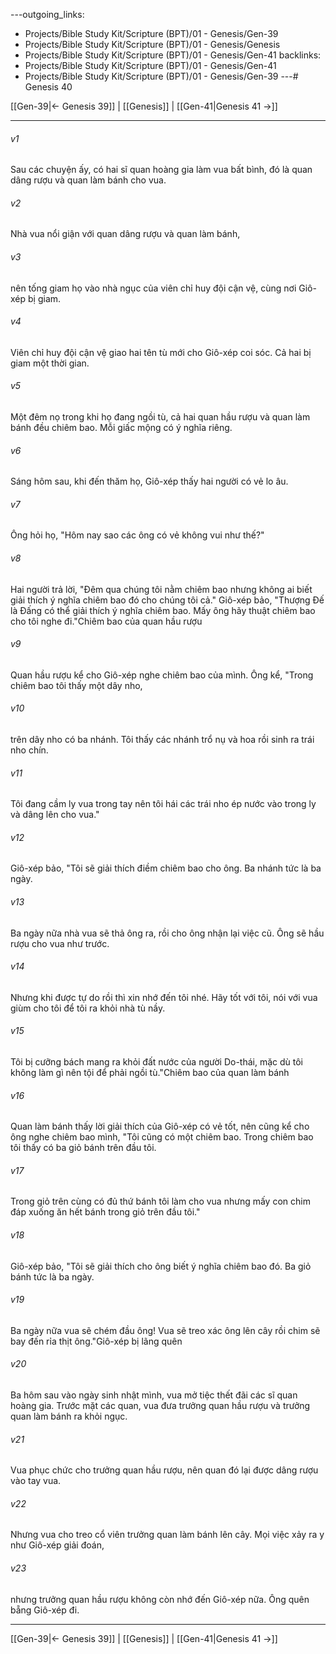 ---outgoing_links:
  - Projects/Bible Study Kit/Scripture (BPT)/01 - Genesis/Gen-39
  - Projects/Bible Study Kit/Scripture (BPT)/01 - Genesis/Genesis
  - Projects/Bible Study Kit/Scripture (BPT)/01 - Genesis/Gen-41
backlinks:
  - Projects/Bible Study Kit/Scripture (BPT)/01 - Genesis/Gen-41
  - Projects/Bible Study Kit/Scripture (BPT)/01 - Genesis/Gen-39
---# Genesis 40

[[Gen-39|← Genesis 39]] | [[Genesis]] | [[Gen-41|Genesis 41 →]]
***



###### v1 
Sau các chuyện ấy, có hai sĩ quan hoàng gia làm vua bất bình, đó là quan dâng rượu và quan làm bánh cho vua. 

###### v2 
Nhà vua nổi giận với quan dâng rượu và quan làm bánh, 

###### v3 
nên tống giam họ vào nhà ngục của viên chỉ huy đội cận vệ, cùng nơi Giô-xép bị giam. 

###### v4 
Viên chỉ huy đội cận vệ giao hai tên tù mới cho Giô-xép coi sóc. Cả hai bị giam một thời gian. 

###### v5 
Một đêm nọ trong khi họ đang ngồi tù, cả hai quan hầu rượu và quan làm bánh đều chiêm bao. Mỗi giấc mộng có ý nghĩa riêng. 

###### v6 
Sáng hôm sau, khi đến thăm họ, Giô-xép thấy hai người có vẻ lo âu. 

###### v7 
Ông hỏi họ, "Hôm nay sao các ông có vẻ không vui như thế?" 

###### v8 
Hai người trả lời, "Đêm qua chúng tôi nằm chiêm bao nhưng không ai biết giải thích ý nghĩa chiêm bao đó cho chúng tôi cả." Giô-xép bảo, "Thượng Đế là Đấng có thể giải thích ý nghĩa chiêm bao. Mấy ông hãy thuật chiêm bao cho tôi nghe đi."Chiêm bao của quan hầu rượu 

###### v9 
Quan hầu rượu kể cho Giô-xép nghe chiêm bao của mình. Ông kể, "Trong chiêm bao tôi thấy một dây nho, 

###### v10 
trên dây nho có ba nhánh. Tôi thấy các nhánh trổ nụ và hoa rồi sinh ra trái nho chín. 

###### v11 
Tôi đang cầm ly vua trong tay nên tôi hái các trái nho ép nước vào trong ly và dâng lên cho vua." 

###### v12 
Giô-xép bảo, "Tôi sẽ giải thích điềm chiêm bao cho ông. Ba nhánh tức là ba ngày. 

###### v13 
Ba ngày nữa nhà vua sẽ thả ông ra, rồi cho ông nhận lại việc cũ. Ông sẽ hầu rượu cho vua như trước. 

###### v14 
Nhưng khi được tự do rồi thì xin nhớ đến tôi nhé. Hãy tốt với tôi, nói với vua giùm cho tôi để tôi ra khỏi nhà tù nầy. 

###### v15 
Tôi bị cưỡng bách mang ra khỏi đất nước của người Do-thái, mặc dù tôi không làm gì nên tội để phải ngồi tù."Chiêm bao của quan làm bánh 

###### v16 
Quan làm bánh thấy lời giải thích của Giô-xép có vẻ tốt, nên cũng kể cho ông nghe chiêm bao mình, "Tôi cũng có một chiêm bao. Trong chiêm bao tôi thấy có ba giỏ bánh trên đầu tôi. 

###### v17 
Trong giỏ trên cùng có đủ thứ bánh tôi làm cho vua nhưng mấy con chim đáp xuống ăn hết bánh trong giỏ trên đầu tôi." 

###### v18 
Giô-xép bảo, "Tôi sẽ giải thích cho ông biết ý nghĩa chiêm bao đó. Ba giỏ bánh tức là ba ngày. 

###### v19 
Ba ngày nữa vua sẽ chém đầu ông! Vua sẽ treo xác ông lên cây rồi chim sẽ bay đến rỉa thịt ông."Giô-xép bị lãng quên 

###### v20 
Ba hôm sau vào ngày sinh nhật mình, vua mở tiệc thết đãi các sĩ quan hoàng gia. Trước mặt các quan, vua đưa trưởng quan hầu rượu và trưởng quan làm bánh ra khỏi ngục. 

###### v21 
Vua phục chức cho trưởng quan hầu rượu, nên quan đó lại được dâng rượu vào tay vua. 

###### v22 
Nhưng vua cho treo cổ viên trưởng quan làm bánh lên cây. Mọi việc xảy ra y như Giô-xép giải đoán, 

###### v23 
nhưng trưởng quan hầu rượu không còn nhớ đến Giô-xép nữa. Ông quên bẵng Giô-xép đi.

***
[[Gen-39|← Genesis 39]] | [[Genesis]] | [[Gen-41|Genesis 41 →]]
